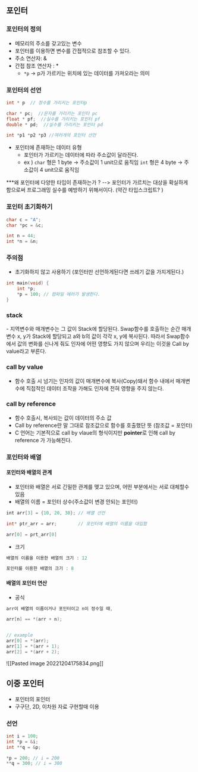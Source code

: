 ## 포인터


### 포인터의 정의 
- 메모리의 주소를 갖고있는 변수
- 포인터를 이용하면 변수를 간접적으로 참조할 수 있다.
- 주소 연산자: & 
- 간접 참조 연산자 : * 
	- ` *p `  -> p가 가르키는 위치에 있는 데이터를 가져오라는 의미

### 포인터의 선언
```c
int * p  // 정수를 가리키는 포인터p

char * pc;  //문자를 가리키는 포인터 pc
float * pf;  //실수를 가리키는 포인터 pf
double * pd;  //실수를 가리키는 포인터 pd

int *p1 *p2 *p3 //여러개의 포인터 선언
```

- 포인터에 존재하는 데이터 유형 
	- 포인터가 가르키는 데이터에 따라 주소값이 달라진다. 
	- ex ) `char`  형은 1 byte -> 주소값이 1 unit으로  움직임
	  `int` 형은 4 byte -> 주소값이 4 unit으로  움직임


***왜 포인터에 다양한 타입이 존재하는가 ? 
--> 포인터가 가르치는 대상을 확실하게 함으로써 프로그래밍 실수를 예방하기 위해서이다. (약간 타입스크립트? )

### 포인터 초기화하기
```c 
char c = "A";
char *pc = &c;

int n = 44;
int *n = &n;
```



### 주의점 

- 초기화하지 않고 사용하기 (포인터만 선언하게된다면 쓰레기 값을 가지게된다.)
```c
int main(void) {
	int *p;
	*p = 100; // 컴파일 에러가 발생한다.
}
```

### stack

- 지역변수와 매개변수는 그 값이 Stack에 할당된다.
Swap함수를 호출하는 순간 매개변수 x, y가 Stack에 할당되고 a와 b의 값이 각각 x, y에 복사된다.
따라서 Swap함수에서 값의 변화를 신나게 줘도 인자에 어떤 영향도 가지 않으며 우리는 이것을 Call by value라고 부른다.


### call by value
- 함수 호출 시 넘기는 인자의 값이 매개변수에 복사(Copy)돼서 함수 내에서 매개변수에 직접적인 데이터 조작을 가해도 인자에 전혀 영향을 주지 않는다.

### call by reference
- 함수 호출시,  복사되는 값이 데이터의 주소 값
- Call by reference란 말 그대로 참조값으로 함수를 호출했단 뜻 (참조값 = 포인터)
- C 언어는 기본적으로 call by vlaue의 형식이지만 **pointer**로 인해 call by reference 가 가능해진다.




### 포인터와 배열


#### 포인터와 배열의 관계
- 포인터와 배열은 서로 긴밀한 관계를 맺고 있으며, 어떤 부분에서는 서로 대체할수있음
- 배열의 이름 = 포인터 상수(주소값이 변경 안되는 포인터)
```c
int arr[3] = {10, 20, 30}; // 배열 선언

int* ptr_arr = arr;        // 포인터에 배열의 이름을 대입함

arr[0] = prt_arr[0]
```

- 크기
```c
배열의 이름을 이용한 배열의 크기 : 12

포인터를 이용한 배열의 크기 : 8
```


#### 배열의 포인터 연산

- 공식 
```c
arr이 배열의 이름이거나 포인터이고 n이 정수일 때,

arr[n] == *(arr + n);


// example
arr[0] = *(arr);
arr[1] = *(arr + 1);
arr[2] = *(arr + 2);
```

![[Pasted image 20221204175834.png]]


## 이중 포인터

- 포인터의 포인터
- 구구단, 2D, 이차원 자료 구현할때  이용

### 선언
```c
int i = 100;
int *p = &i;
int **q = &p;

*p = 200; // i = 200
**q = 300; // i = 300
```

